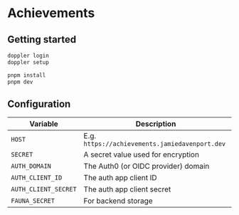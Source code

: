 # Achievements

## Getting started

```bash
doppler login
doppler setup

pnpm install
pnpm dev
```

## Configuration

| Variable             | Description                                    |
| -------------------- | ---------------------------------------------- |
| `HOST`               | E.g. `https://achievements.jamiedavenport.dev` |
| `SECRET`             | A secret value used for encryption             |
| `AUTH_DOMAIN`        | The Auth0 (or OIDC provider) domain            |
| `AUTH_CLIENT_ID`     | The auth app client ID                         |
| `AUTH_CLIENT_SECRET` | The auth app client secret                     |
| `FAUNA_SECRET`       | For backend storage                            |
